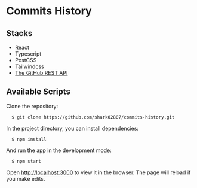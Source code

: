 # Commits History

## Stacks

-   React
-   Typescript
-   PostCSS
-   Tailwindcss
-   [The GitHub REST API](https://docs.github.com/en/rest)

## Available Scripts

Clone the repository:

```
  $ git clone https://github.com/shark02807/commits-history.git
```

In the project directory, you can install dependencies:

```
  $ npm install
```

And run the app in the development mode:

```
  $ npm start
```

Open [http://localhost:3000](http://localhost:3000) to view it in the browser.
The page will reload if you make edits.
